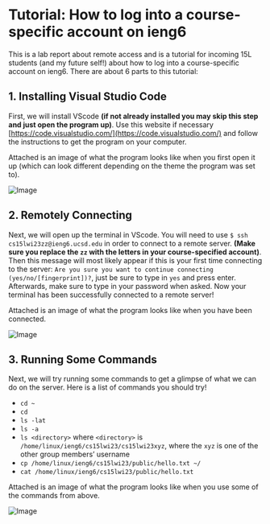 # Tutorial: How to log into a course-specific account on ieng6
This is a lab report about remote access and is a tutorial for incoming 15L students 
(and my future self!) about how to log into a course-specific account on ieng6. There
are about 6 parts to this tutorial:

## 1. Installing Visual Studio Code

First, we will install VScode **(if not already installed you may skip this step and just open the program up)**.
Use this website if necessary [https://code.visualstudio.com/](https://code.visualstudio.com/) and follow the 
instructions to get the program on your computer.

Attached is an image of what the program looks like when you first open it up (which can look different depending on the 
theme the program was set to).

![Image]([http://url/a.png](https://github.com/d1solis/cse15l-lab-reports-1/blob/main/Screenshot%20(40).png))


## 2. Remotely Connecting

Next, we will open up the terminal in VScode. You will need to use `$ ssh cs15lwi23zz@ieng6.ucsd.edu` in order
to connect to a remote server. **(Make sure you replace the `zz` with the letters in your course-specified account)**.
Then this message will most likely appear if this is your first time connecting to the server: 
`Are you sure you want to continue connecting (yes/no/[fingerprint])?`, just be sure to type in `yes` and press enter.
Afterwards, make sure to type in your password when asked. Now your terminal has been successfully connected to a remote server!

Attached is an image of what the program looks like when you have been connected.

![Image](https://github.com/d1solis/cse15l-lab-reports-1/blob/main/Screenshot%20(41).pnghttp://url/a.png)


## 3. Running Some Commands

Next, we will try running some commands to get a glimpse of what we can do on the server. Here is a list of commands you should try!
* `cd ~`
* `cd`
* `ls -lat`
* `ls -a`
* `ls <directory>` where `<directory>` is `/home/linux/ieng6/cs15lwi23/cs15lwi23xyz`, where the `xyz` is one of the other group members’ username
* `cp /home/linux/ieng6/cs15lwi23/public/hello.txt ~/`
* `cat /home/linux/ieng6/cs15lwi23/public/hello.txt`

Attached is an image of what the program looks like when you use some of the commands from above.

![Image]([http://url/a.png](https://github.com/d1solis/cse15l-lab-reports-1/blob/main/Screenshot%20(42).png))
